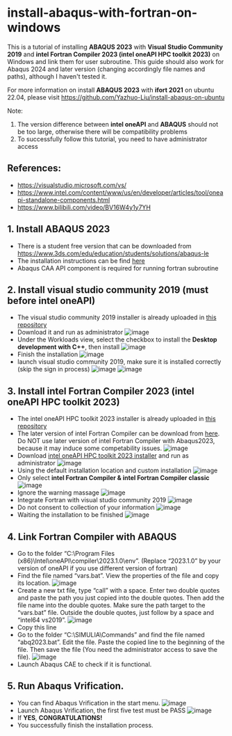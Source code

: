 # install-abaqus-with-fortran-on-windows
This is a tutorial of installing **ABAQUS 2023** with **Visual Studio Community 2019** and **intel Fortran Compiler 2023 (intel oneAPI HPC toolkit 2023)** on Windows and link them for user subroutine. This guide should also work for Abaqus 2024 and later version (changing accordingly file names and paths), although I haven't tested it.

For more information on install **ABAQUS 2023** with **ifort 2021** on ubuntu 22.04, please visit https://github.com/Yazhuo-Liu/install-abaqus-on-ubuntu

Note: 
1. The version difference between **intel oneAPI** and **ABAQUS** should not be too large, otherwise there will be compatibility problems
2. To successfully follow this tutorial, you need to have administrator access

## References:
- https://visualstudio.microsoft.com/vs/
- https://www.intel.com/content/www/us/en/developer/articles/tool/oneapi-standalone-components.html
- https://www.bilibili.com/video/BV16W4y1y7YH

## 1. Install ABAQUS 2023
- There is a student free version that can be downloaded from https://www.3ds.com/edu/education/students/solutions/abaqus-le
- The installation instructions can be find [here](https://github.com/Yazhuo-Liu/install-abaqus-with-fortran-on-windows/blob/main/ABAQUS_Installation_Instructions.pdf)
- Abaqus CAA API component is required for running fortran subroutine

## 2.	Install visual studio community 2019 (must before intel oneAPI)
- The visual studio community 2019 installer is already uploaded in [this repository](https://github.com/Yazhuo-Liu/install-abaqus-with-fortran-on-windows/blob/main/Visual%20Studio%20community%202019.exe)
- Download it and	run as administrator
  ![image](https://github.com/user-attachments/assets/e860d9e5-bf2f-4b2b-8580-ca49208d9fcc)
- Under the Workloads view, select the checkbox to install the **Desktop development with C++**, then install
  ![image](https://github.com/user-attachments/assets/b9608860-e96e-4cca-b5e9-22a3d2908468)
- Finish the installation
  ![image](https://github.com/user-attachments/assets/d7706635-bf61-4018-a5e6-20a43d0902bf)
- launch visual studio community 2019, make sure it is installed correctly (skip the sign in process)
  ![image](https://github.com/user-attachments/assets/4d947f3a-a7de-47bd-be3d-148f53c8c2db)
  ![image](https://github.com/user-attachments/assets/7f146b7b-ac09-452d-90d6-93daaf3eb070)

## 3. Install intel Fortran Compiler 2023 (intel oneAPI HPC toolkit 2023)
- The intel oneAPI HPC toolkit 2023 installer is already uploaded in [this repository](https://github.com/Yazhuo-Liu/install-abaqus-with-fortran-on-windows/blob/main/w_HPCKit_p_2023.1.0.46357.exe)
- The later version of intel Fortran Compiler can be download from [here](https://www.intel.com/content/www/us/en/developer/articles/tool/oneapi-standalone-components.html). Do NOT use later version of intel Fortran Compiler with Abaqus2023, because it may induce some competability issues.
  ![image](https://github.com/user-attachments/assets/bfbd6a80-ad84-43ba-86a2-38c224dd9021)
- Download [intel oneAPI HPC toolkit 2023 installer](https://github.com/Yazhuo-Liu/install-abaqus-with-fortran-on-windows/blob/main/w_HPCKit_p_2023.1.0.46357.exe) and run as administrator
  ![image](https://github.com/user-attachments/assets/bbabd55a-9649-4a2b-8799-d5387deb30cd)
- Using the default installation location and custom installation
  ![image](https://github.com/user-attachments/assets/daddccd4-d559-4fa5-84f4-e0683143e699)
- Only select **intel Fortran Compiler & intel Fortran Compiler classic**
  ![image](https://github.com/user-attachments/assets/12ab7d86-c7ce-41e4-9750-2c40c060eb0b)
- Ignore the warning massage
  ![image](https://github.com/user-attachments/assets/12787b0b-475d-4b2f-a111-61bfb959fdef)
- Integrate Fortran with visual studio community 2019
  ![image](https://github.com/user-attachments/assets/f5cca5c7-56a1-49fa-9dc3-dd53ae87ee12)
- Do not consent to collection of your information
  ![image](https://github.com/user-attachments/assets/340607f2-7e17-47c3-aee6-e1804e567167)
- Waiting the installation to be finished
  ![image](https://github.com/user-attachments/assets/46aca69e-b925-4335-b05e-9c6cd77bfc7b)

## 4. Link Fortran Compiler with ABAQUS
- Go to the folder “C:\Program Files (x86)\Intel\oneAPI\compiler\2023.1.0\env”. (Replace “2023.1.0” by your version of oneAPI if you use different version of fortran)
- Find the file named “vars.bat”. View the properties of the file and copy its location.
  ![image](https://github.com/user-attachments/assets/965dc2ce-0ad2-44e0-9337-cc46bb8db695)
- Create a new txt file, type “call” with a space. Enter two double quotes and paste the path you just copied into the double quotes. Then add the file name into the double quotes. Make sure the path target to the “vars.bat” file. Outside the double quotes, just follow by a space and “intel64 vs2019”.
  ![image](https://github.com/user-attachments/assets/411096b3-2aca-4015-81e3-fa814f512e01)
- Copy this line
- Go to the folder “C:\SIMULIA\Commands” and find the file named “abq2023.bat”. Edit the file. Paste the copied line to the beginning of the file. Then save the file (You need the administrator access to save the file).
  ![image](https://github.com/user-attachments/assets/8b739da8-e2d1-4429-b01f-0dbe464eaca2)
- Launch Abaqus CAE to check if it is functional.

## 5. Run Abaqus Vrification. 
- You can find Abaqus Vrification in the start menu.
  ![image](https://github.com/user-attachments/assets/cef40422-aae2-49dd-8a49-4fb787cc1e6f)
- Launch Abaqus Vrification, the first five test must be PASS
  ![image](https://github.com/user-attachments/assets/597737d7-6a58-4c04-875d-2500903c715f)
- If **YES**, **CONGRATULATIONS!**
- You successfully finish the installation process.
  
  
